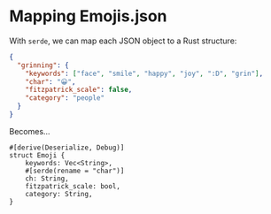 # Mapping Emojis.json

With `serde`, we can map each JSON object to a Rust structure:

```json
{
  "grinning": {
    "keywords": ["face", "smile", "happy", "joy", ":D", "grin"],
    "char": "😀",
    "fitzpatrick_scale": false,
    "category": "people"
  }
}
```

Becomes...

```rust,ignore
#[derive(Deserialize, Debug)]
struct Emoji {
    keywords: Vec<String>,
    #[serde(rename = "char")]
    ch: String,
    fitzpatrick_scale: bool,
    category: String,
}
```
